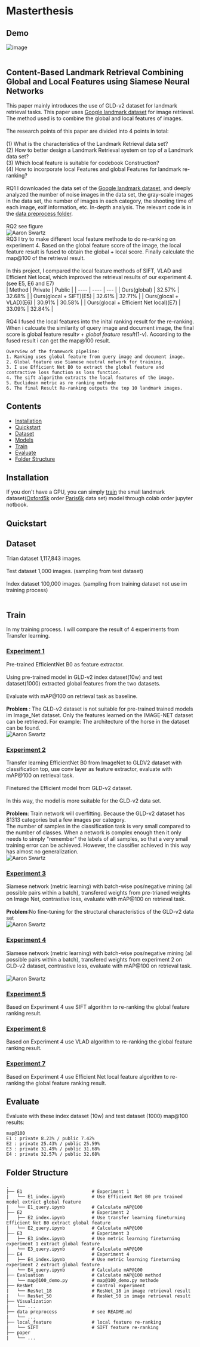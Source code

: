 # Masterthesis 
## Demo
![image](https://github.com/Tianyihu212/Materarbeit/blob/main/example.gif)
<br/>
<br/>
## Content-Based Landmark Retrieval Combining Global and Local Features using Siamese Neural Networks

This paper mainly introduces the use of GLD-v2 dataset for landmark retrieval tasks. This paper uses [Google landmark dataset](https://github.com/cvdfoundation/google-landmark) for image retrieval. The method used is to combine the global and local features of images.<br/>
<br/>
The research points of this paper are divided into 4 points in total:<br/>
<br/>
(1) What is the characteristics of the Landmark Retrieval data set? <br/>
(2) How to better design a Landmark Retrieval system on top of a Landmark data set? <br/>
(3) Which local feature is suitable for codebook Construction? <br/>
(4) How to incorporate local Features and global Features for landmark re-ranking? <br/>
<br/>
RQ1 I downloaded the data set of the [Google landmark dataset](https://github.com/cvdfoundation/google-landmark), and deeply analyzed the number of noise images in the data set, the gray-scale images in the data set, the number of images in each category, the shooting time of each image, exif information, etc. In-depth analysis. The relevant code is in the [data preprocess folder](https://github.com/Tianyihu212/Materarbeit/tree/main/data%20preprocess). <br/>
<br/>
RQ2 see figure <br/>
![Aaron Swartz](https://github.com/Tianyihu212/Materarbeit/blob/main/framework.jpg)
<br/>
RQ3 I try to make different local feature methode to do re-ranking on experiment 4. Based on the global feature score of the image, the local feature result is fused to obtain the global + local score. Finally calculate the map@100 of the retrieval result. <br/>
<br/>
In this project, I compared the local feature methods of SIFT, VLAD and Efficient Net local, which improved the retrieval results of our experiment 4. (see E5, E6 and E7)
<br/>
|  Method   | Private  | Public |
|  ----  | ----  | ---  |
| Ours(global)  | 32.57% |  32.68% |
| Ours(glocal + SIFT)(E5)  | 32.61% | 32.71% |
| Ours(glocal + VLAD)(E6)  | 30.91% | 30.58% |
| Ours(glocal + Efficient Net local)(E7)  | 33.09% | 32.84% |<br/>
<br/>
RQ4 I fused the local features into the inital ranking result for the re-ranking. When i calcuate the similarity of query image and document image, the final score is global feature result*v + global feature result*(1-v). According to the fused result i can get the map@100 result.

```
Overview of the framework pipeline:
1. Ranking uses global feature from query image and document image. 
2. Global feature use Siamese neutral network for training. 
3. I use Efficient Net B0 to extract the global feature and contractive loss function as loss function. 
4. The sift algorithm extracts the local features of the image.
5. Euclidean metric as re ranking methode
6. The final Result Re-ranking outputs the top 10 landmark images.
```
## Contents
* [Installation](#installation)
* [Quickstart](#quickstart)
* [Dataset](#dataset)
* [Models](#models)
* [Train](#train)
* [Evaluate](#evaluate)
* [Folder Structure](#file-structure)

## Installation
If you don't have a GPU, you can simply [train](https://github.com/Tianyihu212/Materarbeit/raw/main/train_model_code/latest_ipynb_load_renew.py) the small landmark dataset([Oxford5k](https://paperswithcode.com/dataset/oxford5k) order [Paris6k](https://paperswithcode.com/sota/image-retrieval-on-paris6k) data set) model through colab order jupyter notbook.

## Quickstart

## Dataset
Trian dataset 1,117,843 images. <br/>
<br/>
Test dataset 1,000 images. (sampling from test dataset) <br/>
<br/>
Index dataset 100,000 images. (sampling from training dataset not use im training process)<br/>
<br/>

## Train
In my training process. I will compare the result of 4 experiments from Transfer learning.
<br/>
### [Experiment 1](https://github.com/Tianyihu212/Materarbeit/tree/main/E1)
Pre-trained EfficientNet B0 as feature extractor. <br/>
<br/>
Using pre-trained model in GLD-v2 index dataset(10w) and test dataset(1000) extracted global features from the two datasets. <br/>
<br/>
Evaluate with mAP@100 on retrieval task as baseline. <br/>
<br/>
**Problem** : The GLD-v2 dataset is not suitable for pre-trained trained models im Image_Net dataset. Only the features learned on the IMAGE-NET dataset can be retrieved.
For example: The architecture of the horse in the dataset can be found. <br/>
![Aaron Swartz](https://github.com/Tianyihu212/Materarbeit/blob/main/E1_framwork.png)
<br/>
### [Experiment 2](https://github.com/Tianyihu212/Materarbeit/tree/main/E2)
Transfer learning EfficientNet B0 from ImageNet to GLDV2 dataset with classification top, use conv layer as feature extractor, evaluate with mAP@100 on retrieval task. <br/>
<br/>
Finetured the Efficient model from GLD-v2 dataset. <br/>
<br/>
In this way, the model is more suitable for the GLD-v2 data set. <br/>
<br/>
**Problem**: Train network will overfitting. Because the GLD-v2 dataset has 81313 categories but a few images per category. <br/>
The number of samples in the classification task is very small compared to the number of classes. 
When a network is complex enough then it only needs to simply "remember" the labels of all samples, 
so that a very small training error can be achieved. 
However, the classifier achieved in this way has almost no generalization.
<br/>
![Aaron Swartz](https://github.com/Tianyihu212/Materarbeit/blob/main/E2_framework.png)
<br/>
### [Experiment 3](https://github.com/Tianyihu212/Materarbeit/tree/main/E3)
Siamese network (metric learning) with batch-wise pos/negative mining (all possible pairs within a batch), transfered weights from pre-trianed weights on Image Net, contrastive loss, evaluate with mAP@100 on retrieval task.<br/>
<br/>
**Problem**:No fine-tuning for the structural characteristics of the GLD-v2 data set
<br/>
![Aaron Swartz](https://github.com/Tianyihu212/Materarbeit/blob/main/E3_framwork.png)
<br/>
### [Experiment 4](https://github.com/Tianyihu212/Materarbeit/tree/main/E4)
Siamese network (metric learning) with batch-wise pos/negative mining (all possible pairs within a batch), transfered weights from experiment 2 on GLD-v2 dataset, contrastive loss, evaluate with mAP@100 on retrieval task.<br/>
<br/>
![Aaron Swartz](https://github.com/Tianyihu212/Materarbeit/blob/main/E4_framework.png)
<br/>
### [Experiment 5](https://github.com/Tianyihu212/Materarbeit/tree/main/E5)
Based on Experiment 4 use SIFT algorithm to re-ranking the global feature ranking result.
<br/>
### [Experiment 6](https://github.com/Tianyihu212/Materarbeit/tree/main/E6)
Based on Experiment 4 use VLAD algorithm to re-ranking the global feature ranking result.
<br/>
### [Experiment 7](https://github.com/Tianyihu212/Materarbeit/tree/main/E6)
Based on Experiment 4 use Efficient Net local feature algorithm to re-ranking the global feature ranking result.

## Evaluate
Evaluate with these index dataset (10w) and test dataset (1000) map@100 results:
```
map@100
E1 : private 8.23% / public 7.42% 
E2 : private 25.43% / public 25.59% 
E3 : private 31.49% / public 31.68% 
E4 : private 32.57% / public 32.68% 
```

## Folder Structure
    .
    ├── E1                          # Experiment 1 
    |   └── E1_index.ipynb          # Use Efficient Net B0 pre trained model extract global feature
    |   └── E1_query.ipynb          # Calculate mAP@100
    ├── E2                          # Experiment 2
    │   ├── E2_index.ipynb          # Use transfer learning fineturning Efficient Net B0 extract global feature
    │   └── E2_query.ipynb          # Calculate mAP@100
    ├── E3                          # Experiment 3
    │   ├── E3_index.ipynb          # Use metric learning fineturning experiment 1 extract global feature
    │   └── E3_query.ipynb          # Calculate mAP@100
    ├── E4                          # Experiment 4
    │   ├── E4_index.ipynb          # Use metric learning fineturning experiment 2 extract global feature
    │   └── E4_query.ipynb          # Calculate mAP@100
    ├── Evaluation                  # Calculate mAP@100 method
    |   └── map@100_demo.py         # map@100_demo.py methode
    ├── ResNet                      # Control experiment 
    |   └── ResNet_18               # ResNet_18 in image retrieval result
    |   └── ResNet_50               # ResNet_50 in image retrieval result
    ├── Visualization    
    |   └── ...
    ├── data preprocess             # see README.md
    |   └── ...
    ├── local_feature               # local feature re-ranking
    |   └── SIFT                    # SIFT feature re-ranking
    ├── paper  
    |   └── ...
